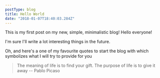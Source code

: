 ```yaml
---
postType: blog
title: Hello World
date: "2018-01-07T18:40:03.284Z"
---
```


This is my first post on my new, simple, minimalistic blog! Hello everyone!

I'm sure I'll write a lot interesting things in the future.

Oh, and here's a one of my favourite quotes to start the blog with
which symbolizes what I will try to provide for you

> The meaning of life is to find your gift. 
> The purpose of life is to give it away
> -- Pablo Picaso
